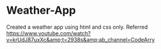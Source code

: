 # Weather-App
Created a weather app using html and css only.   Referred https://www.youtube.com/watch?v=krUdJ87uxXc&amp;t=2938s&amp;ab_channel=CodeArry
